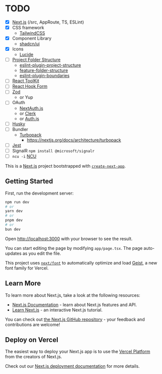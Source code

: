 # TODO

- [x] [Next.js](https://nextjs.org/) (/src, AppRoute, TS, ESLint)
- [x] CSS framework
  - [TailwindCSS](https://tailwindcss.com/)
- [x] Component Library
  - [shadcn/ui](https://ui.shadcn.com/)
- [x] Icons
  - [Lucide](https://lucide.dev/)
- [ ] [Project Folder Structure](https://github.com/WebDevSimplified/parity-deals-clone/tree/feature-folder-structure)
  - [eslint-plugin-project-structure](https://github.com/Igorkowalski94/eslint-plugin-project-structure)
  - [feature-folder-structure](https://github.com/WebDevSimplified/parity-deals-clone/tree/feature-folder-structure)
  - [eslint-plugin-boundaries](https://github.com/javierbrea/eslint-plugin-boundaries)
- [ ] [React ToolKit](https://redux-toolkit.js.org/)
- [ ] [React Hook Form](https://www.react-hook-form.com/)
- [ ] [Zod](https://zod.dev/)
  - or Yup
- [ ] OAuth
  - [NextAuth.js](https://next-auth.js.org/)
  - or [Clerk](https://clerk.com/)
  - or [Auth.js](https://authjs.dev/reference/nextjs)
- [ ] [Husky](https://typicode.github.io/husky/)
- [ ] Bundler
  - [Turbopack](https://turbo.build/pack/docs) 
    * https://nextjs.org/docs/architecture/turbopack
- [ ] [Jest](https://jestjs.io/)
- [ ] SignalR `npm install @microsoft/signalr`
- [ ] `ncu -i` [NCU](https://www.npmjs.com/package/npm-check-updates)

This is a [Next.js](https://nextjs.org) project bootstrapped with [`create-next-app`](https://nextjs.org/docs/app/api-reference/cli/create-next-app).

## Getting Started

First, run the development server:

```bash
npm run dev
# or
yarn dev
# or
pnpm dev
# or
bun dev
```

Open [http://localhost:3000](http://localhost:3000) with your browser to see the result.

You can start editing the page by modifying `app/page.tsx`. The page auto-updates as you edit the file.

This project uses [`next/font`](https://nextjs.org/docs/app/building-your-application/optimizing/fonts) to automatically optimize and load [Geist](https://vercel.com/font), a new font family for Vercel.

## Learn More

To learn more about Next.js, take a look at the following resources:

- [Next.js Documentation](https://nextjs.org/docs) - learn about Next.js features and API.
- [Learn Next.js](https://nextjs.org/learn) - an interactive Next.js tutorial.

You can check out [the Next.js GitHub repository](https://github.com/vercel/next.js) - your feedback and contributions are welcome!

## Deploy on Vercel

The easiest way to deploy your Next.js app is to use the [Vercel Platform](https://vercel.com/new?utm_medium=default-template&filter=next.js&utm_source=create-next-app&utm_campaign=create-next-app-readme) from the creators of Next.js.

Check out our [Next.js deployment documentation](https://nextjs.org/docs/app/building-your-application/deploying) for more details.
